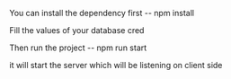 You can install the dependency first
--  npm install

Fill the values of your database cred

Then run the project
-- npm run start

it will start the server which will be listening on client side